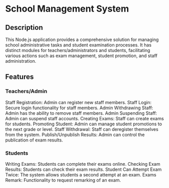 # School Management System
## Description

This Node.js application provides a comprehensive solution for managing school administrative tasks and student examination processes. It has distinct modules for teachers/administrators and students, facilitating various actions such as exam management, student promotion, and staff administration.

## Features

### Teachers/Admin
Staff Registration: Admin can register new staff members.
Staff Login: Secure login functionality for staff members.
Admin Withdrawing Staff: Admin has the ability to remove staff members.
Admin Suspending Staff: Admin can suspend staff accounts.
Creating Exams: Staff can create exams for students.
Promoting Student: Admin can manage student promotions to the next grade or level.
Staff Withdrawal: Staff can deregister themselves from the system.
Publish/Unpublish Results: Admin can control the publication of exam results.

### Students
Writing Exams: Students can complete their exams online.
Checking Exam Results: Students can check their exam results.
Student Can Attempt Exam Twice: The system allows students a second attempt at an exam.
Exams Remark: Functionality to request remarking of an exam.